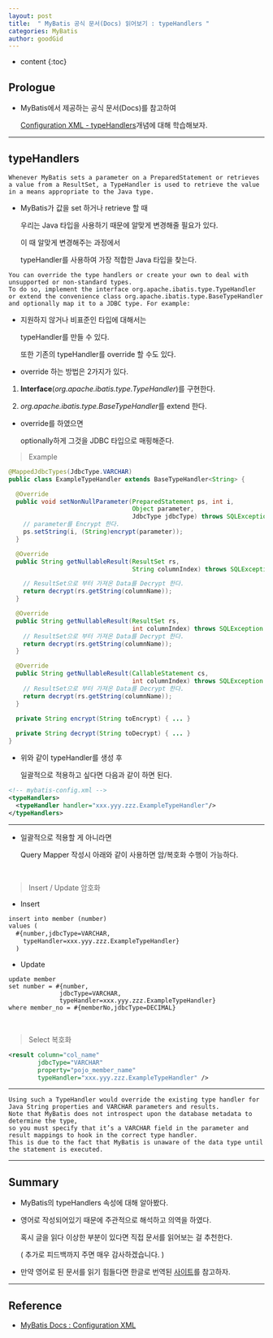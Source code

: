 ```yaml
---
layout: post
title:  " MyBatis 공식 문서(Docs) 읽어보기 : typeHandlers "
categories: MyBatis
author: goodGid
---
```

* content
{:toc}

## Prologue

* MyBatis에서 제공하는 공식 문서(Docs)를 참고하여

  [Configuration XML - typeHandlers](https://mybatis.org/mybatis-3/configuration.html#typeHandlers)개념에 대해 학습해보자.




---

## typeHandlers


```
Whenever MyBatis sets a parameter on a PreparedStatement or retrieves a value from a ResultSet, a TypeHandler is used to retrieve the value in a means appropriate to the Java type. 
```

* MyBatis가 값을 set 하거나 retrieve 할 때

  우리는 Java 타입을 사용하기 때문에 알맞게 변경해줄 필요가 있다.

  이 때 알맞게 변경해주는 과정에서

  typeHandler를 사용하여 가장 적합한 Java 타입을 찾는다.


```
You can override the type handlers or create your own to deal with unsupported or non-standard types. 
To do so, implement the interface org.apache.ibatis.type.TypeHandler or extend the convenience class org.apache.ibatis.type.BaseTypeHandler and optionally map it to a JDBC type. For example:
```

* 지원하지 않거나 비표준인 타입에 대해서는 

  typeHandler를 만들 수 있다.
  
  또한 기존의 typeHandler를 override 할 수도 있다.

* override 하는 방법은 2가지가 있다.

1. **Interface**(*org.apache.ibatis.type.TypeHandler*)를 구현한다.

2. *org.apache.ibatis.type.BaseTypeHandler*를 extend 한다.

* override를 하였으면

  optionally하게 그것을 JDBC 타입으로 매핑해준다.

> Example

``` java
@MappedJdbcTypes(JdbcType.VARCHAR)
public class ExampleTypeHandler extends BaseTypeHandler<String> {

  @Override
  public void setNonNullParameter(PreparedStatement ps, int i,
                                  Object parameter, 
                                  JdbcType jdbcType) throws SQLException {
    // parameter를 Encrypt 한다.
    ps.setString(i, (String)encrypt(parameter));
  }

  @Override
  public String getNullableResult(ResultSet rs, 
                                  String columnIndex) throws SQLException {

    // ResultSet으로 부터 가져온 Data를 Decrypt 한다.
    return decrypt(rs.getString(columnName));
  }

  @Override
  public String getNullableResult(ResultSet rs, 
                                  int columnIndex) throws SQLException {
    // ResultSet으로 부터 가져온 Data를 Decrypt 한다.
    return decrypt(rs.getString(columnName));
  }

  @Override
  public String getNullableResult(CallableStatement cs, 
                                  int columnIndex) throws SQLException {
    // ResultSet으로 부터 가져온 Data를 Decrypt 한다.
    return decrypt(rs.getString(columnName));
  }
  
  private String encrypt(String toEncrypt) { ... }

  private String decrypt(String toDecrypt) { ... }
}
```

* 위와 같이 typeHandler를 생성 후

  일괄적으로 적용하고 싶다면 다음과 같이 하면 된다.

``` xml
<!-- mybatis-config.xml -->
<typeHandlers>
  <typeHandler handler="xxx.yyy.zzz.ExampleTypeHandler"/>
</typeHandlers>
```

---

* 일괄적으로 적용할 게 아니라면

  Query Mapper 작성시 아래와 같이 사용하면 암/복호화 수행이 가능하다.

<br>

> Insert / Update 암호화

* Insert 

``` xml
insert into member (number)
values (
  #{number,jdbcType=VARCHAR,
    typeHandler=xxx.yyy.zzz.ExampleTypeHandler}
  )
```

* Update

``` 
update member
set number = #{number,
              jdbcType=VARCHAR,
              typeHandler=xxx.yyy.zzz.ExampleTypeHandler}
where member_no = #{memberNo,jdbcType=DECIMAL}
```

<br>

> Select 복호화

``` xml
<result column="col_name" 
        jdbcType="VARCHAR" 
        property="pojo_member_name" 
        typeHandler="xxx.yyy.zzz.ExampleTypeHandler" />
```

---

```
Using such a TypeHandler would override the existing type handler for Java String properties and VARCHAR parameters and results. 
Note that MyBatis does not introspect upon the database metadata to determine the type, 
so you must specify that it’s a VARCHAR field in the parameter and result mappings to hook in the correct type handler. 
This is due to the fact that MyBatis is unaware of the data type until the statement is executed.
```




---

## Summary

* MyBatis의 typeHandlers 속성에 대해 알아봤다.

* 영어로 작성되어있기 때문에 주관적으로 해석하고 의역을 하였다.

  혹시 글을 읽다 이상한 부분이 있다면 직접 문서를 읽어보는 걸 추천한다.

  ( 추가로 피드백까지 주면 매우 감사하겠습니다. )

* 만약 영어로 된 문서를 읽기 힘들다면 한글로 번역된 [사이트](https://mybatis.org/mybatis-3/ko/configuration.html#typeHandlers)를 참고하자.


---

## Reference

* [MyBatis Docs : Configuration XML](https://mybatis.org/mybatis-3/configuration.html)